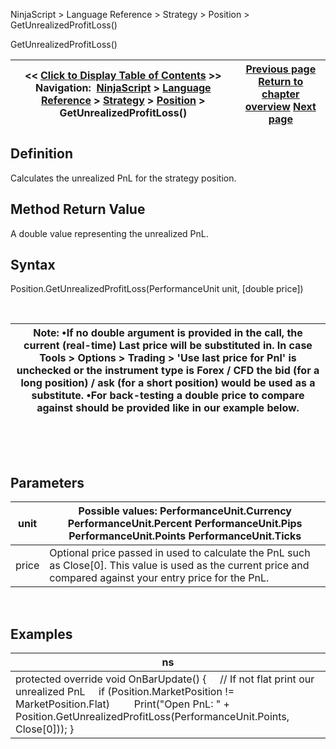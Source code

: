 ﻿


NinjaScript \> Language Reference \> Strategy \> Position \> GetUnrealizedProfitLoss()






















GetUnrealizedProfitLoss()







| \<\< [Click to Display Table of Contents](position_getunrealizedprofitloss.md) \>\> **Navigation:**     [NinjaScript](ninjascript.md) \> [Language Reference](language_reference_wip.md) \> [Strategy](strategy.md) \> [Position](position.md) \> GetUnrealizedProfitLoss() | [Previous page](position_averageprice.md) [Return to chapter overview](position.md) [Next page](position_instrument.md) |
| --- | --- |











## Definition


Calculates the unrealized PnL for the strategy position.


## 


## Method Return Value


A double value representing the unrealized PnL.


## 


## Syntax


Position.GetUnrealizedProfitLoss(PerformanceUnit unit, \[double price])


 




| Note:  •If no double argument is provided in the call, the current (real\-time) Last price will be substituted in. In case Tools \> Options \> Trading \> 'Use last price for Pnl' is unchecked or the instrument type is Forex / CFD the bid (for a long position) / ask (for a short position) would be used as a substitute. •For back\-testing a double price to compare against should be provided like in our example below. |
| --- |



 


 


## Parameters




| unit | Possible values: PerformanceUnit.Currency PerformanceUnit.Percent PerformanceUnit.Pips PerformanceUnit.Points PerformanceUnit.Ticks |
| --- | --- |
| price | Optional price passed in used to calculate the PnL such as Close\[0]. This value is used as the current price and compared against your entry price for the PnL. |



 


## 


## Examples




| ns |
| --- |
| protected override void OnBarUpdate() {      // If not flat print our unrealized PnL      if (Position.MarketPosition !\= MarketPosition.Flat)          Print("Open PnL: " \+ Position.GetUnrealizedProfitLoss(PerformanceUnit.Points, Close\[0])); } |









